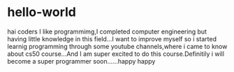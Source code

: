 # hello-world
hai coders
    I like programmimg,I completed computer engineering but having little knowledge in this field...I want to improve myself so i started learnig programming through some youtube channels,where i came to know about cs50 course...And I am super excited to do this course.Definitily i will become a super programmer soon......happy happy 

